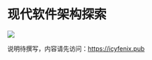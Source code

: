 # 现代软件架构探索

![](https://api.travis-ci.com/fenixsoft/awesome-fenix.svg?branch=master)

说明待撰写，内容请先访问：https://icyfenix.pub
